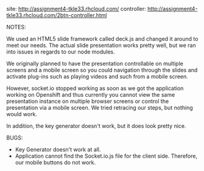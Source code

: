 site: http://assignment4-tkle33.rhcloud.com/
controller: http://assignment4-tkle33.rhcloud.com/2btn-controller.html

NOTES:

We used an HTML5 slide framework called deck.js and changed it around to meet our needs. The actual slide presentation works pretty well, but we ran into issues in regards to our node modules.

We originally planned to have the presentation controllable on multiple screens and a mobile screen so you could navigation through the slides and activate plug-ins such as playing videos and such from a mobile screen.
 
However, socket.io stopped working as soon as we got the application working on Openshift and thus currently you cannot view the same presentation instance on multiple browser screens or control the presentation via a mobile screen. We tried retracing our steps, but nothing would work.

In addition, the key generator doesn't work, but it does look pretty nice.



BUGS:

- Key Generator doesn't work at all.
- Application cannot find the Socket.io.js file for the client side. Therefore, our mobile buttons do not work.